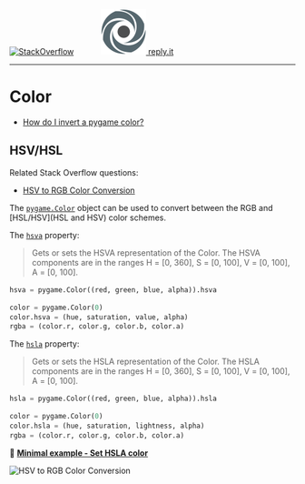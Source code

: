 [![StackOverflow](https://stackexchange.com/users/flair/7322082.png)](https://stackoverflow.com/users/5577765/rabbid76?tab=profile) &nbsp;&nbsp;&nbsp;&nbsp;&nbsp;&nbsp;&nbsp;&nbsp;&nbsp;&nbsp; [![reply.it](../../resource/logo/Repl_it_logo_80.png) reply.it](https://repl.it/repls/folder/PyGame%20Examples)

---

# Color

- [How do I invert a pygame color?](https://stackoverflow.com/questions/65041283/how-do-i-invert-a-pygame-color/65041334#65041334)

## HSV/HSL

Related Stack Overflow questions:

- [HSV to RGB Color Conversion](https://stackoverflow.com/questions/24852345/hsv-to-rgb-color-conversion)

The [`pygame.Color`](https://www.pygame.org/docs/ref/color.html#pygame.Color) object can be used to convert between the RGB and [HSL/HSV](HSL and HSV) color schemes.

The [`hsva`](https://www.pygame.org/docs/ref/color.html#pygame.Color.hsva) property:

> Gets or sets the HSVA representation of the Color. The HSVA components are in the ranges H = [0, 360], S = [0, 100], V = [0, 100], A = [0, 100].

```py
hsva = pygame.Color((red, green, blue, alpha)).hsva
```

```py
color = pygame.Color(0)
color.hsva = (hue, saturation, value, alpha)
rgba = (color.r, color.g, color.b, color.a)
```

The [`hsla`](https://www.pygame.org/docs/ref/color.html#pygame.Color.hsla) property:

> Gets or sets the HSLA representation of the Color. The HSLA components are in the ranges H = [0, 360], S = [0, 100], V = [0, 100], A = [0, 100].

```py
hsla = pygame.Color((red, green, blue, alpha)).hsla
```

```py
color = pygame.Color(0)
color.hsla = (hue, saturation, lightness, alpha)
rgba = (color.r, color.g, color.b, color.a)
```

:scroll: **[Minimal example - Set HSLA color](../../examples/minimal_examples/pygame_minimal_color_hsv_hsl.py)**

![HSV to RGB Color Conversion](https://i.stack.imgur.com/U314N.png)